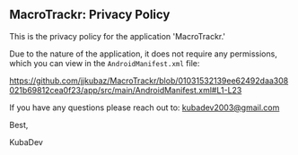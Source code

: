 ## MacroTrackr: Privacy Policy

This is the privacy policy for the application 'MacroTrackr.'

Due to the nature of the application, it does not require any permissions, which you can view in the `AndroidManifest.xml` file:

https://github.com/jjkubaz/MacroTrackr/blob/01031532139ee62492daa308021b69812cea0f23/app/src/main/AndroidManifest.xml#L1-L23

If you have any questions please reach out to: kubadev2003@gmail.com

Best,

KubaDev

